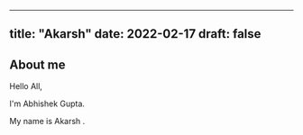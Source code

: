 
---
title: "Akarsh"
date: 2022-02-17
draft: false
---

## About me
Hello All,

I'm Abhishek Gupta.

My name is Akarsh .

